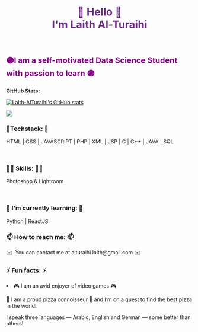 
<h1 align="center" style="color:6C3082">👋 Hello 👋 <br> I'm Laith Al-Turaihi </h1> <br>
  
</h1> 
<div>
<h2 style="color:purple">🟣I am a self-motivated Data Science Student with passion to learn 🟣</h2>
 <b> GitHub Stats:</b>


<a href="http://www.github.com/Laith-AlTuraihi"><img src="https://github-readme-stats.vercel.app/api?username=Laith-AlTuraihi&show_icons=true&hide=&count_private=true&title_color=6366f1&text_color=ffffff&icon_color=6366f1&bg_color=000000&hide_border=true&show_icons=true" alt="Laith-AlTuraihi's GitHub stats"/></a>

<a href="http://www.github.com/Laith-AlTuraihi"><img src="https://github-readme-streak-stats.herokuapp.com/?user=Laith-AlTuraihi&stroke=ffffff&background=000000&ring=6366f1&fire=6366f1&currStreakNum=ffffff&currStreakLabel=6366f1&sideNums=ffffff&sideLabels=ffffff&dates=ffffff&hide_border=true" /></a>
</div>

<h3> 📔Techstack: 📔 </h3>
<p> HTML | CSS | JAVASCRIPT | PHP | XML | JSP | C | C++ | JAVA | SQL </p> <br>

<h3> 🤹‍♂️ Skills: 🤹‍♂️ </h3>
<p> Photoshop & Lightroom </p> <br>
<h3>📖 I'm currently learning: 📖 </h3>
Python | ReactJS
<h3>📫 How to reach me: 📫</h3>
✉️  You can contact me at alturaihi.laith@gmail.com ✉️
<h3> ⚡ Fun facts: ⚡</h3>
 <p> <li>🎮 I am an avid enjoyer of video games 🎮 </p> </li>
 <p> 🍕 I am a proud  pizza connoisseur 🍕 and I’m on a quest to find the best pizza in the world! </p> 
 <p> I speak three languages — Arabic, English and German — some better than others!</p> 



<!--
**Laith-AlTuraihi/Laith-AlTuraihi** is a ✨ _special_ ✨ repository because its `README.md` (this file) appears on your GitHub profile.

Here are some ideas to get you started:

- 🔭 I’m currently working on ...
- 🌱 I’m currently learning ...
- 👯 I’m looking to collaborate on ...
- 🤔 I’m looking for help with ...
- 💬 Ask me about ...
- 📫 How to reach me: ...
- 😄 Pronouns: ...
- ⚡ Fun fact: ...
-->

